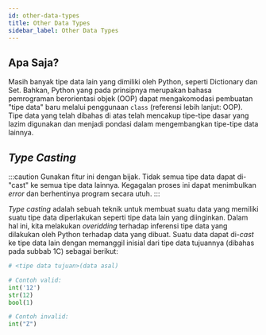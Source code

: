 ```yaml
---
id: other-data-types
title: Other Data Types
sidebar_label: Other Data Types
---
```


## Apa Saja?

Masih banyak tipe data lain yang dimiliki oleh Python, seperti Dictionary dan Set. Bahkan, Python yang pada prinsipnya merupakan bahasa pemrograman berorientasi objek (OOP) dapat mengakomodasi pembuatan "tipe data" baru melalui penggunaan <code>class</code> (referensi lebih lanjut: OOP). Tipe data yang telah dibahas di atas telah mencakup tipe-tipe dasar yang lazim digunakan dan menjadi pondasi dalam mengembangkan tipe-tipe data lainnya.

## *Type Casting*

:::caution
Gunakan fitur ini dengan bijak. Tidak semua tipe data dapat di-"cast" ke semua tipe data lainnya. Kegagalan proses ini dapat menimbulkan *error* dan berhentinya program secara utuh.
:::

*Type casting* adalah sebuah teknik untuk membuat suatu data yang memiliki suatu tipe data diperlakukan seperti tipe data lain yang diinginkan. Dalam hal ini, kita melakukan *overidding* terhadap inferensi tipe data yang dilakukan oleh Python terhadap data yang dibuat. Suatu data dapat di-*cast* ke tipe data lain dengan memanggil inisial dari tipe data tujuannya (dibahas pada subbab 1C) sebagai berikut:

~~~python
# <tipe data tujuan>(data asal)

# Contoh valid:
int('12')
str(12)
bool(1)

# Contoh invalid:
int("Z")
~~~